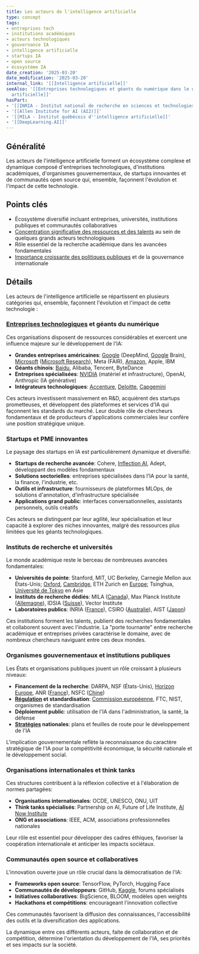 ```yaml
---
title: Les acteurs de l'intelligence artificielle
type: concept
tags:
- entreprises tech
- institutions académiques
- acteurs technologiques
- gouvernance IA
- intelligence artificielle
- startups IA
- open source
- écosystème IA
date_creation: '2025-03-20'
date_modification: '2025-03-20'
internal_link: '[[Intelligence artificielle]]'
seeAlso: '[[Entreprises technologiques et géants du numérique dans le domaine de l''intelligence
  artificielle]]'
hasPart:
- '[[INRIA - Institut national de recherche en sciences et technologies du numérique]]'
- '[[Allen Institute for AI (AI2)]]'
- '[[MILA - Institut québécois d''intelligence artificielle]]'
- '[[DeepLearning.AI]]'
---
```

## Généralité

Les acteurs de l'intelligence artificielle forment un écosystème complexe et dynamique composé d'entreprises technologiques, d'institutions académiques, d'organismes gouvernementaux, de startups innovantes et de communautés open source qui, ensemble, façonnent l'évolution et l'impact de cette technologie.

## Points clés

- Écosystème diversifié incluant entreprises, universités, institutions publiques et communautés collaboratives
- [Concentration significative des ressources et des talents](https://fr.wikipedia.org/wiki/Concentration_significative_des_ressources_et_des_talents) au sein de quelques grands acteurs technologiques
- Rôle essentiel de la recherche académique dans les avancées fondamentales
- [Importance croissante des politiques publiques](https://fr.wikipedia.org/wiki/Importance_croissante_des_politiques_publiques) et de la gouvernance internationale

## Détails

Les acteurs de l'intelligence artificielle se répartissent en plusieurs catégories qui, ensemble, façonnent l'évolution et l'impact de cette technologie :

### [Entreprises technologiques](https://fr.wikipedia.org/wiki/Entreprises_technologiques) et géants du numérique

Ces organisations disposent de ressources considérables et exercent une influence majeure sur le développement de l'IA:

- **Grandes entreprises américaines**: [Google](https://fr.wikipedia.org/wiki/Google) (DeepMind, [Google](https://fr.wikipedia.org/wiki/Google) Brain), [Microsoft](https://fr.wikipedia.org/wiki/Microsoft) ([Microsoft Research](https://fr.wikipedia.org/wiki/Microsoft_Research)), Meta (FAIR), [Amazon](https://fr.wikipedia.org/wiki/Amazon), Apple, IBM
- **Géants chinois**: [Baidu](https://fr.wikipedia.org/wiki/Baidu), Alibaba, Tencent, ByteDance
- **Entreprises spécialisées**: [NVIDIA](https://fr.wikipedia.org/wiki/NVIDIA) (matériel et infrastructure), OpenAI, Anthropic (IA générative)
- **Intégrateurs technologiques**: [Accenture](https://fr.wikipedia.org/wiki/Accenture), [Deloitte](https://fr.wikipedia.org/wiki/Deloitte), [Capgemini](https://fr.wikipedia.org/wiki/Capgemini)

Ces acteurs investissent massivement en R&D, acquièrent des startups prometteuses, et développent des plateformes et services d'IA qui façonnent les standards du marché. Leur double rôle de chercheurs fondamentaux et de producteurs d'applications commerciales leur confère une position stratégique unique.

### Startups et PME innovantes

Le paysage des startups en IA est particulièrement dynamique et diversifié:

- **Startups de recherche avancée**: Cohere, [Inflection AI](https://fr.wikipedia.org/wiki/Inflection_AI), Adept, développant des modèles fondamentaux
- **Solutions sectorielles**: entreprises spécialisées dans l'IA pour la santé, la finance, l'industrie, etc.
- **Outils et infrastructure**: fournisseurs de plateformes MLOps, de solutions d'annotation, d'infrastructure spécialisée
- **Applications grand public**: interfaces conversationnelles, assistants personnels, outils créatifs

Ces acteurs se distinguent par leur agilité, leur spécialisation et leur capacité à explorer des niches innovantes, malgré des ressources plus limitées que les géants technologiques.

### Instituts de recherche et universités

Le monde académique reste le berceau de nombreuses avancées fondamentales:

- **Universités de pointe**: Stanford, MIT, UC Berkeley, Carnegie Mellon aux États-Unis; [Oxford](https://fr.wikipedia.org/wiki/Oxford), [Cambridge](https://fr.wikipedia.org/wiki/Cambridge), ETH Zurich en [Europe](https://fr.wikipedia.org/wiki/Europe); Tsinghua, [Université de Tokyo](https://fr.wikipedia.org/wiki/Université_de_Tokyo) en Asie
- **Instituts de recherche dédiés**: MILA ([Canada](https://fr.wikipedia.org/wiki/Canada)), Max Planck Institute ([Allemagne](https://fr.wikipedia.org/wiki/Allemagne)), IDSIA ([Suisse](https://fr.wikipedia.org/wiki/Suisse)), Vector Institute
- **Laboratoires publics**: INRIA ([France](https://fr.wikipedia.org/wiki/France)), CSIRO ([Australie](https://fr.wikipedia.org/wiki/Australie)), AIST ([Japon](https://fr.wikipedia.org/wiki/Japon))

Ces institutions forment les talents, publient des recherches fondamentales et collaborent souvent avec l'industrie. La "porte tournante" entre recherche académique et entreprises privées caractérise le domaine, avec de nombreux chercheurs naviguant entre ces deux mondes.

### Organismes gouvernementaux et institutions publiques

Les États et organisations publiques jouent un rôle croissant à plusieurs niveaux:

- **Financement de la recherche**: DARPA, NSF (États-Unis), [Horizon Europe](https://fr.wikipedia.org/wiki/Horizon_Europe), ANR ([France](https://fr.wikipedia.org/wiki/France)), NSFC ([Chine](https://fr.wikipedia.org/wiki/Chine))
- **[Régulation](https://fr.wikipedia.org/wiki/Régulation) et standardisation**: [Commission européenne](https://fr.wikipedia.org/wiki/Commission_européenne), FTC, NIST, organismes de standardisation
- **Déploiement public**: utilisation de l'IA dans l'administration, la santé, la défense
- **[Stratégies](https://fr.wikipedia.org/wiki/Stratégies) nationales**: plans et feuilles de route pour le développement de l'IA

L'implication gouvernementale reflète la reconnaissance du caractère stratégique de l'IA pour la compétitivité économique, la sécurité nationale et le développement social.

### Organisations internationales et think tanks

Ces structures contribuent à la réflexion collective et à l'élaboration de normes partagées:

- **Organisations internationales**: OCDE, UNESCO, ONU, UIT
- **Think tanks spécialisés**: Partnership on AI, Future of Life Institute, [AI Now Institute](https://fr.wikipedia.org/wiki/AI_Now_Institute)
- **ONG et associations**: IEEE, ACM, associations professionnelles nationales

Leur rôle est essentiel pour développer des cadres éthiques, favoriser la coopération internationale et anticiper les impacts sociétaux.

### Communautés open source et collaboratives

L'innovation ouverte joue un rôle crucial dans la démocratisation de l'IA:

- **Frameworks open source**: TensorFlow, PyTorch, Hugging Face
- **Communautés de développeurs**: GitHub, [Kaggle](https://fr.wikipedia.org/wiki/Kaggle), forums spécialisés
- **Initiatives collaboratives**: BigScience, BLOOM, modèles open weights
- **Hackathons et compétitions**: encourageant l'innovation collective

Ces communautés favorisent la diffusion des connaissances, l'accessibilité des outils et la diversification des applications.

La dynamique entre ces différents acteurs, faite de collaboration et de compétition, détermine l'orientation du développement de l'IA, ses priorités et ses impacts sur la société.